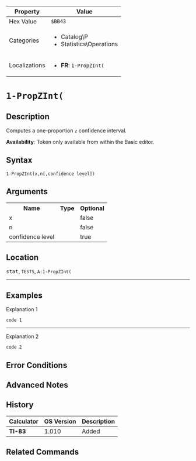 | Property      | Value |
|---------------|-------|
| Hex Value     | `$BB43`|
| Categories    | <ul><li>Catalog\P</li><li>Statistics\Operations</li></ul> |
| Localizations | <ul><li><b>FR</b>: `1-PropZInt(`</li></ul> |

# `1-PropZInt(`

## Description
Computes a one-proportion `z` confidence interval.


<b>Availability</b>: Token only available from within the Basic editor.

## Syntax
`1-PropZInt(x,n[,confidence level])`

## Arguments
<table>
<tr><th>Name</th><th>Type</th><th>Optional</th></tr>

<tr><td>x</td><td></td><td>false</td></tr>

<tr><td>n</td><td></td><td>false</td></tr>

<tr><td>confidence level</td><td></td><td>true</td></tr>

</table>

## Location
<kbd>stat</kbd>, `TESTS`, `A:1-PropZInt(`
<hr>

## Examples

Explanation 1
```ti-basic
code 1
```
---
Explanation 2
```ti-basic
code 2
```

## Error Conditions


## Advanced Notes


## History
| Calculator | OS Version | Description |
|------------|------------|-------------|
| <b>TI-83</b> | 1.010 | Added

## Related Commands

    